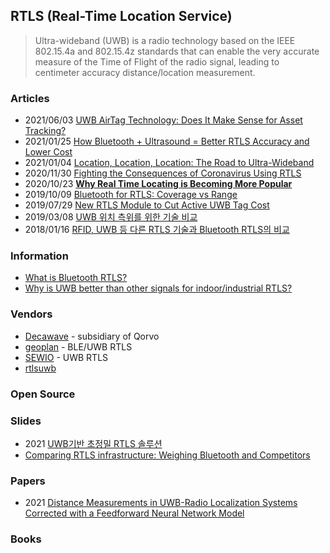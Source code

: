 ## RTLS (Real-Time Location Service)
> Ultra-wideband (UWB) is a radio technology based on the IEEE 802.15.4a and 802.15.4z standards 
> that can enable the very accurate measure of the Time of Flight of the radio signal, leading to centimeter accuracy distance/location measurement.


### Articles
- 2021/06/03 [UWB AirTag Technology: Does It Make Sense for Asset Tracking?](https://www.link-labs.com/blog/uwb-airtag-technology-does-it-make-sense-asset-tracking)
- 2021/01/25 [How Bluetooth + Ultrasound = Better RTLS Accuracy and Lower Cost](https://www.airfinder.com/blog/bluetooth-ultrasound-better-rtls-accuracy-lower-cost)
- 2021/01/04 [Location, Location, Location: The Road to Ultra-Wideband](https://www.qorvo.com/design-hub/blog/road-to-ultra-wideband)
- 2020/11/30 [Fighting the Consequences of Coronavirus Using RTLS](https://blog.andersenlab.com/en/fighting-the-consequences-of-coronavirus-using-rtls/)
- 2020/10/23 [**Why Real Time Locating is Becoming More Popular**](https://www.beaconzone.co.uk/blog/why-real-time-locating-is-becoming-more-popular/)
- 2019/10/09 [Bluetooth for RTLS: Coverage vs Range](https://www.quuppa.com/bluetooth-for-rtls-coverage-vs-range/)
- 2019/07/29 [New RTLS Module to Cut Active UWB Tag Cost](https://www.rfidjournal.com/new-rtls-module-to-cut-active-uwb-tag-cost)
- 2019/03/08 [UWB 위치 측위를 위한 기술 비교](https://m.blog.naver.com/PostView.naver?isHttpsRedirect=true&blogId=intknk2&logNo=221483405252)
- 2018/01/16 [RFID, UWB 등 다른 RTLS 기술과 Bluetooth RTLS의 비교](https://pntbiz.co.kr/index.php/2018/01/16/023/)


### Information
- [What is Bluetooth RTLS?](https://kontakt.io/what-is-bluetooth-rtls/)
- [Why is UWB better than other signals for indoor/industrial RTLS?](https://www.redpointpositioning.com/why-uwb-better/)


### Vendors
- [Decawave](https://www.decawave.com/) - subsidiary of Qorvo
- [geoplan](http://geoplan.host.whoisweb.net/) - BLE/UWB RTLS
- [SEWIO](https://www.sewio.net/) - UWB RTLS
- [rtlsuwb](https://rtlsuwb.com/)


### Open Source


### Slides
- 2021 [UWB기반 초정밀 RTLS 솔루션](https://img1.wsimg.com/blobby/go/fd5cf05b-4dd2-4d32-b0d6-959629e4fbf7/Sparkling_UWB_March2021-0001.pdf)
- [Comparing RTLS infrastructure: Weighing Bluetooth and Competitors](https://cdn2.hubspot.net/hubfs/556697/_Kontakt.io%20and%20Simon%20Whitepapers/WhP%3B%20Kontakt.io%3B%20Comparing%20RTLS%20Infrastructure_%20Weighing%20Bluetooth%20and%20Competitors.pdf.pdf)


### Papers
- 2021 [Distance Measurements in UWB-Radio Localization Systems Corrected with a Feedforward Neural Network Model](https://www.mdpi.com/1424-8220/21/7/2294/pdf)

### Books




